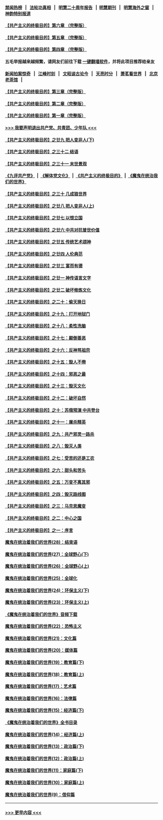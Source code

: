 #### [禁闻热榜](热点新闻.md?=0)  &nbsp;&nbsp;|&nbsp;&nbsp; [法轮功真相](https://github.com/gfw-breaker/truth/blob/master/README.md?=0) &nbsp;&nbsp;|&nbsp;&nbsp; [明慧二十周年报告](https://github.com/gfw-breaker/mh-reports/blob/master/README.md?=0) &nbsp;&nbsp;|&nbsp;&nbsp;[明慧期刊](https://github.com/gfw-breaker/mh-qikan) &nbsp;&nbsp;|&nbsp;&nbsp; [明慧海外之窗](https://github.com/gfw-breaker/mh-news/blob/master/README.md?=0) &nbsp;&nbsp;|&nbsp;&nbsp; [神韵特别报道](https://github.com/gfw-breaker/mh-news/blob/master/shenyun.md?=0)
#### [【共产主义的终极目的】第六章 （完整版）](../pages/nsc422/n11428913.md?t=03031502) 
#### [【共产主义的终极目的】第五章 （完整版）](../pages/nsc422/n11428912.md?t=03031502) 
#### [【共产主义的终极目的】第四章 （完整版）](../pages/nsc422/n11428907.md?t=03031502) 
#### 五毛举报越来越频繁，请网友们前往下载 [一键翻墙软件](https://github.com/gfw-breaker/ssr-accounts)，并将此项目推荐给亲友
#### [新闻拍案惊奇](https://github.com/gfw-breaker/banned-news/blob/master/pages/link4.md) &nbsp;&nbsp;|&nbsp;&nbsp; [江峰时刻](https://github.com/gfw-breaker/banned-news/blob/master/pages/link4.md) &nbsp;&nbsp;|&nbsp;&nbsp; [文昭谈古论今](https://github.com/gfw-breaker/banned-news/blob/master/pages/link4.md) &nbsp;&nbsp;|&nbsp;&nbsp; [天亮时分](https://github.com/gfw-breaker/banned-news/blob/master/pages/link4.md) &nbsp;&nbsp;|&nbsp;&nbsp; [萧茗看世界](https://github.com/gfw-breaker/banned-news/blob/master/pages/link4.md) &nbsp;&nbsp;|&nbsp;&nbsp; [北京老茶馆](https://github.com/gfw-breaker/banned-news/blob/master/pages/link4.md) &nbsp;&nbsp;|&nbsp;&nbsp; 
#### [【共产主义的终极目的】第三章（完整版）](../pages/nsc422/n11428848.md?t=03031502) 
#### [【共产主义的终极目的】第二章（完整版）](../pages/nsc422/n11428831.md?t=03031502) 
#### [【共产主义的终极目的】第一章（完整版）](../pages/nsc422/n11417651.md?t=03031502) 
#### [>>> 我要声明退出共产党、共青团、少年队 <<<](https://github.com/begood0513/goodnews/blob/master/quit/letter.md) 
#### [【共产主义的终极目的】之廿九 把人变非人(下)](../pages/nsc422/n11344140.md?t=03031502) 
#### [【共产主义的终极目的】之三十二 结语](../pages/nsc422/n11360535.md?t=03031502) 
#### [【共产主义的终极目的】之三十一 末世景观](../pages/nsc422/n11351129.md?t=03031502) 
#### [《九评共产党》](https://github.com/begood0513/9ping.md/blob/master/README.md) &nbsp;|&nbsp; [《解体党文化》](../../../../jtdwh.md/blob/master/README.md)  &nbsp;|&nbsp; [《共产主义的终极目的》](../../../../gczydzjmd.md/blob/master/README.md) &nbsp;|&nbsp; [《魔鬼在统治我们的世界》](../../../../mgztzwmdsj.md/blob/master/README.md) 
#### [【共产主义的终极目的】之三十 几成狼世界](../pages/nsc422/n11348280.md?t=03031502) 
#### [【共产主义的终极目的】之廿八 把人变非人(上)](../pages/nsc422/n11340492.md?t=03031502) 
#### [【共产主义的终极目的】之廿七 以恨立国](../pages/nsc422/n11336944.md?t=03031502) 
#### [【共产主义的终极目的】之廿六 中共对抗普世价值](../pages/nsc422/n11324785.md?t=03031502) 
#### [【共产主义的终极目的】之廿五 传统艺术颂神](../pages/nsc422/n11296396.md?t=03031502) 
#### [【共产主义的终极目的】之廿四 人伦典范](../pages/nsc422/n11296397.md?t=03031502) 
#### [【共产主义的终极目的】之廿三 富而有德](../pages/nsc422/n11283598.md?t=03031502) 
#### [【共产主义的终极目的】之廿一 神传语言文字](../pages/nsc422/n11263265.md?t=03031502) 
#### [【共产主义的终极目的】之廿二 破坏修炼文化](../pages/nsc422/n11245728.md?t=03031502) 
#### [【共产主义的终极目的】之二十：偷天换日](../pages/nsc422/n11238846.md?t=03031502) 
#### [【共产主义的终极目的】之十九：打开地狱门](../pages/nsc422/n11206376.md?t=03031502) 
#### [【共产主义的终极目的】之十八：柔性洗脑](../pages/nsc422/n11199994.md?t=03031502) 
#### [【共产主义的终极目的】之十七：颠倒善恶](../pages/nsc422/n11179782.md?t=03031502) 
#### [【共产主义的终极目的】之十六：反神骂祖宗](../pages/nsc422/n11166798.md?t=03031502) 
#### [【共产主义的终极目的】之十五：毁人不倦](../pages/nsc422/n11166792.md?t=03031502) 
#### [【共产主义的终极目的】之十四：邪恶之最](../pages/nsc422/n11150249.md?t=03031502) 
#### [【共产主义的终极目的】之十三：毁灭文化](../pages/nsc422/n11135227.md?t=03031502) 
#### [【共产主义的终极目的】之十二：破坏自然](../pages/nsc422/n11135214.md?t=03031502) 
#### [【共产主义的终极目的】之十：苏俄预演 中共登台](../pages/nsc422/n11118424.md?t=03031502) 
#### [【共产主义的终极目的】之十一：屠杀精英](../pages/nsc422/n11118442.md?t=03031502) 
#### [【共产主义的终极目的】之九：共产邪灵一路杀](../pages/nsc422/n11114139.md?t=03031502) 
#### [【共产主义的终极目的】之八：毁灭人类](../pages/nsc422/n11108503.md?t=03031502) 
#### [【共产主义的终极目的】之七：受苦的还是工农](../pages/nsc422/n11101809.md?t=03031502) 
#### [【共产主义的终极目的】之六：甜头和苦头](../pages/nsc422/n11096971.md?t=03031502) 
#### [【共产主义的终极目的】之五：万变不离其邪](../pages/nsc422/n11091285.md?t=03031502) 
#### [【共产主义的终极目的】之四：毁灭路线图](../pages/nsc422/n11086284.md?t=03031502) 
#### [【共产主义的终极目的】之三：马克思魔变](../pages/nsc422/n11061941.md?t=03031502) 
#### [【共产主义的终极目的】之二：中心之国](../pages/nsc422/n11047728.md?t=03031502) 
#### [【共产主义的终极目的】之一：序言](../pages/nsc422/n11086077.md?t=03031502) 
#### [魔鬼在统治着我们的世界(28)：结束语](../pages/nsc422/n10936246.md?t=03031502) 
#### [魔鬼在统治着我们的世界(27)：全球野心(下)](../pages/nsc422/n10928319.md?t=03031502) 
#### [魔鬼在统治着我们的世界(26)：全球野心(上)](../pages/nsc422/n10900318.md?t=03031502) 
#### [魔鬼在统治着我们的世界(25)：全球化](../pages/nsc422/n10788205.md?t=03031502) 
#### [魔鬼在统治着我们的世界(24)：环保主义(下)](../pages/nsc422/n10695307.md?t=03031502) 
#### [魔鬼在统治着我们的世界(23)：环保主义(上)](../pages/nsc422/n10688613.md?t=03031502) 
#### [《魔鬼在统治着我们的世界》音频下载](../pages/nsc422/n10635553.md?t=03031502) 
#### [魔鬼在统治着我们的世界(22)：恐怖主义](../pages/nsc422/n10614727.md?t=03031502) 
#### [魔鬼在统治着我们的世界(21)：文化篇](../pages/nsc422/n10597706.md?t=03031502) 
#### [魔鬼在统治着我们的世界(20)：媒体篇](../pages/nsc422/n10586579.md?t=03031502) 
#### [魔鬼在统治着我们的世界(19)：教育篇(下)](../pages/nsc422/n10564808.md?t=03031502) 
#### [魔鬼在统治着我们的世界(18)：教育篇(上)](../pages/nsc422/n10526970.md?t=03031502) 
#### [魔鬼在统治着我们的世界(17)：艺术篇](../pages/nsc422/n10499093.md?t=03031502) 
#### [魔鬼在统治着我们的世界(16)：法律篇](../pages/nsc422/n10485969.md?t=03031502) 
#### [魔鬼在统治着我们的世界(15)：经济篇(下)](../pages/nsc422/n10469975.md?t=03031502) 
#### [《魔鬼在统治着我们的世界》全书目录](../pages/nsc422/n10464261.md?t=03031502) 
#### [魔鬼在统治着我们的世界(14)：经济篇(上)](../pages/nsc422/n10457370.md?t=03031502) 
#### [魔鬼在统治着我们的世界(13)：政治篇(下)](../pages/nsc422/n10448270.md?t=03031502) 
#### [魔鬼在统治着我们的世界(12)：政治篇(上)](../pages/nsc422/n10444576.md?t=03031502) 
#### [魔鬼在统治着我们的世界(11)：家庭篇(下)](../pages/nsc422/n10440961.md?t=03031502) 
#### [魔鬼在统治着我们的世界(10)：家庭篇(上)](../pages/nsc422/n10435448.md?t=03031502) 
#### [魔鬼在统治着我们的世界(9)：信仰篇](../pages/nsc422/n10432159.md?t=03031502) 

----
#### [ >>> 更早内容 <<< ](../indexes/nsc422-earlier.md)
